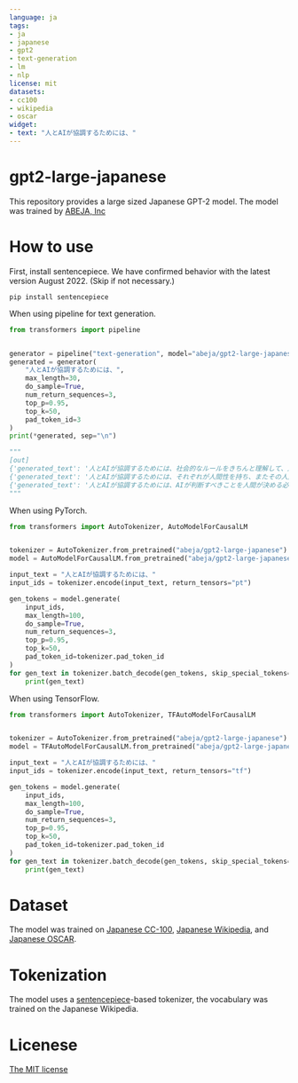 ```yaml
---
language: ja
tags:
- ja
- japanese
- gpt2
- text-generation
- lm
- nlp
license: mit
datasets:
- cc100
- wikipedia
- oscar
widget:
- text: "人とAIが協調するためには、"
---
```


# gpt2-large-japanese

This repository provides a large sized Japanese GPT-2 model. The model was trained by [ABEJA, Inc](https://abejainc.com/)

# How to use
First, install sentencepiece. We have confirmed behavior with the latest version August 2022. (Skip if not necessary.)

``` shell
pip install sentencepiece
```

When using pipeline for text generation.

``` python
from transformers import pipeline


generator = pipeline("text-generation", model="abeja/gpt2-large-japanese")
generated = generator(
    "人とAIが協調するためには、",
    max_length=30,
    do_sample=True,
    num_return_sequences=3,
    top_p=0.95,
    top_k=50,
    pad_token_id=3
)
print(*generated, sep="\n")

"""
[out]
{'generated_text': '人とAIが協調するためには、社会的なルールをきちんと理解して、人と共存し、協働して生きていくのが重要だという。'}
{'generated_text': '人とAIが協調するためには、それぞれが人間性を持ち、またその人間性から生まれるインタラクションを調整しなければならないことはいうまで'}
{'generated_text': '人とAIが協調するためには、AIが判断すべきことを人間が決める必要がある。人工知能の目的は、人間の知性、記憶、理解、'}
"""
```

When using PyTorch.

``` python
from transformers import AutoTokenizer, AutoModelForCausalLM


tokenizer = AutoTokenizer.from_pretrained("abeja/gpt2-large-japanese")
model = AutoModelForCausalLM.from_pretrained("abeja/gpt2-large-japanese")

input_text = "人とAIが協調するためには、"
input_ids = tokenizer.encode(input_text, return_tensors="pt")

gen_tokens = model.generate(
    input_ids,
    max_length=100,
    do_sample=True,
    num_return_sequences=3,
    top_p=0.95,
    top_k=50,
    pad_token_id=tokenizer.pad_token_id
)
for gen_text in tokenizer.batch_decode(gen_tokens, skip_special_tokens=True):
    print(gen_text)
```

When using TensorFlow.

```python
from transformers import AutoTokenizer, TFAutoModelForCausalLM


tokenizer = AutoTokenizer.from_pretrained("abeja/gpt2-large-japanese")
model = TFAutoModelForCausalLM.from_pretrained("abeja/gpt2-large-japanese", from_pt=True)

input_text = "人とAIが協調するためには、"
input_ids = tokenizer.encode(input_text, return_tensors="tf")

gen_tokens = model.generate(
    input_ids,
    max_length=100,
    do_sample=True,
    num_return_sequences=3,
    top_p=0.95,
    top_k=50,
    pad_token_id=tokenizer.pad_token_id
)
for gen_text in tokenizer.batch_decode(gen_tokens, skip_special_tokens=True):
    print(gen_text)
```

# Dataset
The model was trained on [Japanese CC-100](http://data.statmt.org/cc-100/ja.txt.xz), [Japanese Wikipedia](https://dumps.wikimedia.org/other/cirrussearch), and [Japanese OSCAR](https://huggingface.co/datasets/oscar).

# Tokenization
The model uses a [sentencepiece](https://github.com/google/sentencepiece)-based tokenizer, the vocabulary was trained on the Japanese Wikipedia.

# Licenese
[The MIT license](https://opensource.org/licenses/MIT)
